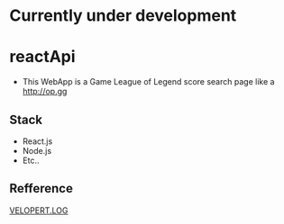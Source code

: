 <h1>Currently under development</h1>

# reactApi

* This WebApp is a Game League of Legend score search page like a http://op.gg


## Stack
* React.js
* Node.js
* Etc..


## Refference
<a href="https://velopert.com/">VELOPERT.LOG</a>
